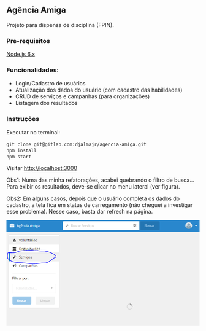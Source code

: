 ## Agência Amiga

Projeto para dispensa de disciplina (FPIN).

### Pre-requisitos

[Node.js 6.x](https://nodejs.org/en/)

### Funcionalidades:

 - Login/Cadastro de usuários
 - Atualização dos dados do usuário (com cadastro das habilidades)
 - CRUD de serviços e campanhas (para organizações)
 - Listagem dos resultados

### Instruções

Executar no terminal:

```
git clone git@gitlab.com:djalmajr/agencia-amiga.git
npm install
npm start
```

Visitar [http://localhost:3000](http://localhost:3000)

Obs1: Numa das minha refatorações, acabei quebrando o filtro de busca... Para exibir os resultados, deve-se clicar no menu lateral (ver figura).

Obs2: Em alguns casos, depois que o usuário completa os dados do cadastro, a tela fica em status de carregamento (não cheguei a investigar esse problema). Nesse caso, basta dar refresh na página.

![Resultados](./src/assets/busca.png)

